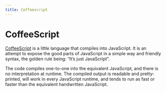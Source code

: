 ```yaml
---
title: Coffeescript
---
```


# CoffeeScript

[CoffeeScript](http://coffeescript.org/) is a little language that compiles into JavaScript. It is an attempt to expose the good parts of JavaScript in a simple way and friendly syntax, the golden rule being: “It’s just JavaScript”.

The code compiles one-to-one into the equivalent JavaScript, and there is no interpretation at runtime. The compiled output is readable and pretty-printed, will work in every JavaScript runtime, and tends to run as fast or faster than the equivalent handwritten JavaScript.
